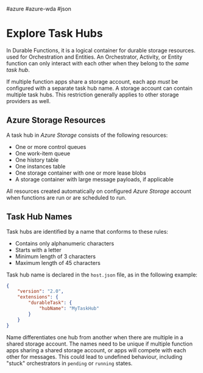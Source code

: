 #azure #azure-wda #json 

# Explore Task Hubs
In Durable Functions, it is a logical container for durable storage resources.
used for Orchestration and Entities.
An Orchestrator, Activity, or Entity function can only interact with each other when they belong to the *same task hub*.

If multiple function apps share a storage account, each app *must* be configured with a separate task hub name.
A storage account can contain multiple task hubs.
This restriction generally applies to other storage providers as well.

## Azure Storage Resources
A task hub in *Azure Storage* consists of the following resources:
- One or more control queues
- One work-item queue
- One history table
- One instances table
- One storage container with one or more lease blobs
- A storage container with large message payloads, if applicable

All resources created automatically on configured *Azure Storage* account when functions are run or are scheduled to run.

## Task Hub Names
Task hubs are identified by a name that conforms to these rules:
- Contains only alphanumeric characters
- Starts with a letter
- Minimum length of 3 characters
- Maximum length of 45 characters

Task hub name is declared in the `host.json` file, as in the following example:
```json
{
	"version": "2.0",
	"extensions": {
		"durableTask": {
			"hubName": "MyTaskHub"
		}
	}
}
```

Name differentiates one hub from another when there are multiple in a shared storage account.
The names need to be unique if multiple function apps sharing a shared storage account, or apps will compete with each other for messages.
This could lead to undefined behaviour, including "stuck" orchestrators in `pending` or `running` states.
